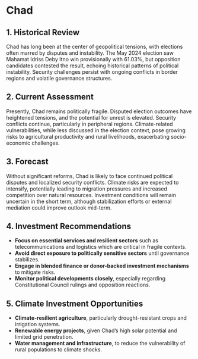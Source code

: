 
# Chad

## 1. Historical Review
Chad has long been at the center of geopolitical tensions, with elections often marred by disputes and instability. The May 2024 election saw Mahamat Idriss Deby Itno win provisionally with 61.03%, but opposition candidates contested the result, echoing historical patterns of political instability. Security challenges persist with ongoing conflicts in border regions and volatile governance structures.

## 2. Current Assessment
Presently, Chad remains politically fragile. Disputed election outcomes have heightened tensions, and the potential for unrest is elevated. Security conflicts continue, particularly in peripheral regions. Climate-related vulnerabilities, while less discussed in the election context, pose growing risks to agricultural productivity and rural livelihoods, exacerbating socio-economic challenges.

## 3. Forecast
Without significant reforms, Chad is likely to face continued political disputes and localized security conflicts. Climate risks are expected to intensify, potentially leading to migration pressures and increased competition over natural resources. Investment conditions will remain uncertain in the short term, although stabilization efforts or external mediation could improve outlook mid-term.

## 4. Investment Recommendations
- **Focus on essential services and resilient sectors** such as telecommunications and logistics which are critical in fragile contexts.
- **Avoid direct exposure to politically sensitive sectors** until governance stabilizes.
- **Engage in blended finance or donor-backed investment mechanisms** to mitigate risks.
- **Monitor political developments closely**, especially regarding Constitutional Council rulings and opposition reactions.

## 5. Climate Investment Opportunities
- **Climate-resilient agriculture**, particularly drought-resistant crops and irrigation systems.
- **Renewable energy projects**, given Chad’s high solar potential and limited grid penetration.
- **Water management and infrastructure**, to reduce the vulnerability of rural populations to climate shocks.

